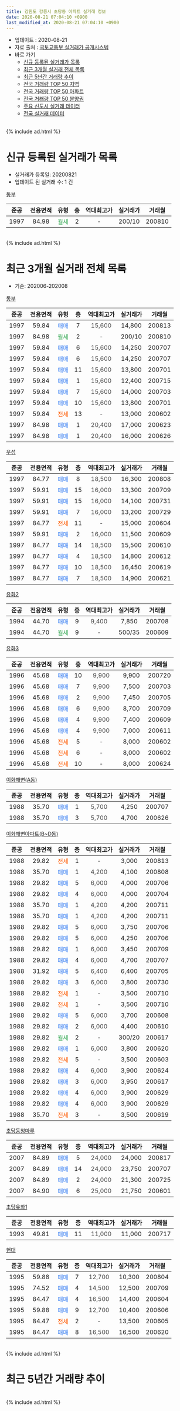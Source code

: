 ```yaml
---
title: 강원도 강릉시 초당동 아파트 실거래 정보
date: 2020-08-21 07:04:10 +0900
last_modified_at: 2020-08-21 07:04:10 +0900
---
```


* 업데이트 : 2020-08-21
* 자료 출처 : [국토교통부 실거래가 공개시스템](http://rt.molit.go.kr)
* 바로 가기
    * [신규 등록된 실거래가 목록](#신규-등록된-실거래가-목록)
    * [최근 3개월 실거래 전체 목록](#최근-3개월-실거래-전체-목록)
    * [최근 5년간 거래량 추이](#최근-5년간-거래량-추이)
    * [전국 거래량 TOP 50 지역](https://inasie.github.io/apt-trade-info/최근-3개월-전국에서-가장-거래가-많이-발생한-지역)
    * [전국 거래량 TOP 50 아파트](https://inasie.github.io/apt-trade-info/최근-3개월-전국에서-가장-거래가-많이-발생한-아파트)
    * [전국 거래량 TOP 50 분양권](https://inasie.github.io/apt-trade-info/최근-3개월-전국에서-가장-거래가-많이-발생한-분양권)
    * [주요 신도시 실거래 데이터](https://inasie.github.io/apt-trade-info/주요-신도시)
    * [전국 실거래 데이터](https://inasie.github.io/apt-trade-info/전국)
<br>
{% include ad.html %}
<br>

# 신규 등록된 실거래가 목록
* 실거래가 등록일: 20200821
* 업데이트 된 실거래 수: 1 건


[동부](https://search.naver.com/search.naver?query=%EA%B0%95%EC%9B%90%EB%8F%84+%EA%B0%95%EB%A6%89%EC%8B%9C+%EC%B4%88%EB%8B%B9%EB%8F%99+%EB%8F%99%EB%B6%80)

|준공|전용면적|유형|층|역대최고가|실거래가|거래월|
|:---:|:---:|:---:|:---:|:---:|:---:|:---:|
|1997|84.98|<span style="color:#34a853">월세</span>|2|<span style="color:#444444">-</span>|200/10|200810|


<br>
{% include ad.html %}
<br>

# 최근 3개월 실거래 전체 목록
* 기준: 202006-202008


[동부](https://search.naver.com/search.naver?query=%EA%B0%95%EC%9B%90%EB%8F%84+%EA%B0%95%EB%A6%89%EC%8B%9C+%EC%B4%88%EB%8B%B9%EB%8F%99+%EB%8F%99%EB%B6%80)

|준공|전용면적|유형|층|역대최고가|실거래가|거래월|
|:---:|:---:|:---:|:---:|:---:|:---:|:---:|
|1997|59.84|<span style="color:#4285f3">매매</span>|7|<span style="color:#444444">15,600</span>|14,800|200813|
|1997|84.98|<span style="color:#34a853">월세</span>|2|<span style="color:#444444">-</span>|200/10|200810|
|1997|59.84|<span style="color:#4285f3">매매</span>|6|<span style="color:#444444">15,600</span>|14,250|200707|
|1997|59.84|<span style="color:#4285f3">매매</span>|6|<span style="color:#444444">15,600</span>|14,250|200707|
|1997|59.84|<span style="color:#4285f3">매매</span>|11|<span style="color:#444444">15,600</span>|13,800|200701|
|1997|59.84|<span style="color:#4285f3">매매</span>|1|<span style="color:#444444">15,600</span>|12,400|200715|
|1997|59.84|<span style="color:#4285f3">매매</span>|7|<span style="color:#444444">15,600</span>|14,000|200703|
|1997|59.84|<span style="color:#4285f3">매매</span>|10|<span style="color:#444444">15,600</span>|13,800|200701|
|1997|59.84|<span style="color:#ff5a00">전세</span>|13|<span style="color:#444444">-</span>|13,000|200602|
|1997|84.98|<span style="color:#4285f3">매매</span>|1|<span style="color:#444444">20,400</span>|17,000|200623|
|1997|84.98|<span style="color:#4285f3">매매</span>|1|<span style="color:#444444">20,400</span>|16,000|200626|

[우성](https://search.naver.com/search.naver?query=%EA%B0%95%EC%9B%90%EB%8F%84+%EA%B0%95%EB%A6%89%EC%8B%9C+%EC%B4%88%EB%8B%B9%EB%8F%99+%EC%9A%B0%EC%84%B1)

|준공|전용면적|유형|층|역대최고가|실거래가|거래월|
|:---:|:---:|:---:|:---:|:---:|:---:|:---:|
|1997|84.77|<span style="color:#4285f3">매매</span>|8|<span style="color:#444444">18,500</span>|16,300|200808|
|1997|59.91|<span style="color:#4285f3">매매</span>|15|<span style="color:#444444">16,000</span>|13,300|200709|
|1997|59.91|<span style="color:#4285f3">매매</span>|15|<span style="color:#444444">16,000</span>|14,100|200731|
|1997|59.91|<span style="color:#4285f3">매매</span>|7|<span style="color:#444444">16,000</span>|13,200|200729|
|1997|84.77|<span style="color:#ff5a00">전세</span>|11|<span style="color:#444444">-</span>|15,000|200604|
|1997|59.91|<span style="color:#4285f3">매매</span>|2|<span style="color:#444444">16,000</span>|11,500|200609|
|1997|84.77|<span style="color:#4285f3">매매</span>|14|<span style="color:#444444">18,500</span>|15,500|200610|
|1997|84.77|<span style="color:#4285f3">매매</span>|4|<span style="color:#444444">18,500</span>|14,800|200612|
|1997|84.77|<span style="color:#4285f3">매매</span>|10|<span style="color:#444444">18,500</span>|16,450|200619|
|1997|84.77|<span style="color:#4285f3">매매</span>|7|<span style="color:#444444">18,500</span>|14,900|200621|

[유화2](https://search.naver.com/search.naver?query=%EA%B0%95%EC%9B%90%EB%8F%84+%EA%B0%95%EB%A6%89%EC%8B%9C+%EC%B4%88%EB%8B%B9%EB%8F%99+%EC%9C%A0%ED%99%942)

|준공|전용면적|유형|층|역대최고가|실거래가|거래월|
|:---:|:---:|:---:|:---:|:---:|:---:|:---:|
|1994|44.70|<span style="color:#4285f3">매매</span>|9|<span style="color:#444444">9,400</span>|7,850|200708|
|1994|44.70|<span style="color:#34a853">월세</span>|9|<span style="color:#444444">-</span>|500/35|200609|

[유화3](https://search.naver.com/search.naver?query=%EA%B0%95%EC%9B%90%EB%8F%84+%EA%B0%95%EB%A6%89%EC%8B%9C+%EC%B4%88%EB%8B%B9%EB%8F%99+%EC%9C%A0%ED%99%943)

|준공|전용면적|유형|층|역대최고가|실거래가|거래월|
|:---:|:---:|:---:|:---:|:---:|:---:|:---:|
|1996|45.68|<span style="color:#4285f3">매매</span>|10|<span style="color:#444444">9,900</span>|9,900|200720|
|1996|45.68|<span style="color:#4285f3">매매</span>|7|<span style="color:#444444">9,900</span>|7,500|200703|
|1996|45.68|<span style="color:#4285f3">매매</span>|2|<span style="color:#444444">9,900</span>|7,450|200705|
|1996|45.68|<span style="color:#4285f3">매매</span>|6|<span style="color:#444444">9,900</span>|8,700|200709|
|1996|45.68|<span style="color:#4285f3">매매</span>|4|<span style="color:#444444">9,900</span>|7,400|200609|
|1996|45.68|<span style="color:#4285f3">매매</span>|4|<span style="color:#444444">9,900</span>|7,000|200611|
|1996|45.68|<span style="color:#ff5a00">전세</span>|5|<span style="color:#444444">-</span>|8,000|200602|
|1996|45.68|<span style="color:#ff5a00">전세</span>|6|<span style="color:#444444">-</span>|8,000|200602|
|1996|45.68|<span style="color:#ff5a00">전세</span>|10|<span style="color:#444444">-</span>|8,000|200624|

[이화해변(A동)](https://search.naver.com/search.naver?query=%EA%B0%95%EC%9B%90%EB%8F%84+%EA%B0%95%EB%A6%89%EC%8B%9C+%EC%B4%88%EB%8B%B9%EB%8F%99+%EC%9D%B4%ED%99%94%ED%95%B4%EB%B3%80%28A%EB%8F%99%29)

|준공|전용면적|유형|층|역대최고가|실거래가|거래월|
|:---:|:---:|:---:|:---:|:---:|:---:|:---:|
|1988|35.70|<span style="color:#4285f3">매매</span>|1|<span style="color:#444444">5,700</span>|4,250|200707|
|1988|35.70|<span style="color:#4285f3">매매</span>|3|<span style="color:#444444">5,700</span>|4,700|200626|

[이화해변아파트(B~D동)](https://search.naver.com/search.naver?query=%EA%B0%95%EC%9B%90%EB%8F%84+%EA%B0%95%EB%A6%89%EC%8B%9C+%EC%B4%88%EB%8B%B9%EB%8F%99+%EC%9D%B4%ED%99%94%ED%95%B4%EB%B3%80%EC%95%84%ED%8C%8C%ED%8A%B8%28B%7ED%EB%8F%99%29)

|준공|전용면적|유형|층|역대최고가|실거래가|거래월|
|:---:|:---:|:---:|:---:|:---:|:---:|:---:|
|1988|29.82|<span style="color:#ff5a00">전세</span>|1|<span style="color:#444444">-</span>|3,000|200813|
|1988|35.70|<span style="color:#4285f3">매매</span>|1|<span style="color:#444444">4,200</span>|4,100|200808|
|1988|29.82|<span style="color:#4285f3">매매</span>|5|<span style="color:#444444">6,000</span>|4,000|200706|
|1988|29.82|<span style="color:#4285f3">매매</span>|4|<span style="color:#444444">6,000</span>|4,000|200704|
|1988|35.70|<span style="color:#4285f3">매매</span>|1|<span style="color:#444444">4,200</span>|4,200|200711|
|1988|35.70|<span style="color:#4285f3">매매</span>|1|<span style="color:#444444">4,200</span>|4,200|200711|
|1988|29.82|<span style="color:#4285f3">매매</span>|5|<span style="color:#444444">6,000</span>|3,750|200706|
|1988|29.82|<span style="color:#4285f3">매매</span>|5|<span style="color:#444444">6,000</span>|4,250|200706|
|1988|29.82|<span style="color:#4285f3">매매</span>|1|<span style="color:#444444">6,000</span>|3,450|200709|
|1988|29.82|<span style="color:#4285f3">매매</span>|4|<span style="color:#444444">6,000</span>|4,700|200707|
|1988|31.92|<span style="color:#4285f3">매매</span>|5|<span style="color:#444444">6,400</span>|6,400|200705|
|1988|29.82|<span style="color:#4285f3">매매</span>|3|<span style="color:#444444">6,000</span>|3,800|200730|
|1988|29.82|<span style="color:#ff5a00">전세</span>|1|<span style="color:#444444">-</span>|3,500|200710|
|1988|29.82|<span style="color:#ff5a00">전세</span>|1|<span style="color:#444444">-</span>|3,500|200710|
|1988|29.82|<span style="color:#4285f3">매매</span>|5|<span style="color:#444444">6,000</span>|3,700|200608|
|1988|29.82|<span style="color:#4285f3">매매</span>|2|<span style="color:#444444">6,000</span>|4,400|200610|
|1988|29.82|<span style="color:#34a853">월세</span>|2|<span style="color:#444444">-</span>|300/20|200617|
|1988|29.82|<span style="color:#4285f3">매매</span>|1|<span style="color:#444444">6,000</span>|3,800|200620|
|1988|29.82|<span style="color:#ff5a00">전세</span>|5|<span style="color:#444444">-</span>|3,500|200603|
|1988|29.82|<span style="color:#4285f3">매매</span>|4|<span style="color:#444444">6,000</span>|3,900|200624|
|1988|29.82|<span style="color:#4285f3">매매</span>|3|<span style="color:#444444">6,000</span>|3,950|200617|
|1988|29.82|<span style="color:#4285f3">매매</span>|4|<span style="color:#444444">6,000</span>|3,900|200629|
|1988|29.82|<span style="color:#4285f3">매매</span>|4|<span style="color:#444444">6,000</span>|3,900|200629|
|1988|35.70|<span style="color:#ff5a00">전세</span>|3|<span style="color:#444444">-</span>|3,500|200619|


<script async src="//pagead2.googlesyndication.com/pagead/js/adsbygoogle.js"></script>
<!-- 기본 -->
<ins class="adsbygoogle"
     style="display:block"
     data-ad-client="ca-pub-2446590836940007"
     data-ad-slot="1659523306"
     data-ad-format="auto"
     data-full-width-responsive="true"></ins>
<script>
(adsbygoogle = window.adsbygoogle || []).push({});
</script>


[초당동청마루](https://search.naver.com/search.naver?query=%EA%B0%95%EC%9B%90%EB%8F%84+%EA%B0%95%EB%A6%89%EC%8B%9C+%EC%B4%88%EB%8B%B9%EB%8F%99+%EC%B4%88%EB%8B%B9%EB%8F%99%EC%B2%AD%EB%A7%88%EB%A3%A8)

|준공|전용면적|유형|층|역대최고가|실거래가|거래월|
|:---:|:---:|:---:|:---:|:---:|:---:|:---:|
|2007|84.89|<span style="color:#4285f3">매매</span>|5|<span style="color:#444444">24,000</span>|24,000|200817|
|2007|84.89|<span style="color:#4285f3">매매</span>|14|<span style="color:#444444">24,000</span>|23,750|200707|
|2007|84.89|<span style="color:#4285f3">매매</span>|2|<span style="color:#444444">24,000</span>|21,300|200725|
|2007|84.90|<span style="color:#4285f3">매매</span>|6|<span style="color:#444444">25,000</span>|21,750|200601|

[초당유화1](https://search.naver.com/search.naver?query=%EA%B0%95%EC%9B%90%EB%8F%84+%EA%B0%95%EB%A6%89%EC%8B%9C+%EC%B4%88%EB%8B%B9%EB%8F%99+%EC%B4%88%EB%8B%B9%EC%9C%A0%ED%99%941)

|준공|전용면적|유형|층|역대최고가|실거래가|거래월|
|:---:|:---:|:---:|:---:|:---:|:---:|:---:|
|1993|49.81|<span style="color:#4285f3">매매</span>|11|<span style="color:#444444">11,000</span>|11,000|200717|

[현대](https://search.naver.com/search.naver?query=%EA%B0%95%EC%9B%90%EB%8F%84+%EA%B0%95%EB%A6%89%EC%8B%9C+%EC%B4%88%EB%8B%B9%EB%8F%99+%ED%98%84%EB%8C%80)

|준공|전용면적|유형|층|역대최고가|실거래가|거래월|
|:---:|:---:|:---:|:---:|:---:|:---:|:---:|
|1995|59.88|<span style="color:#4285f3">매매</span>|7|<span style="color:#444444">12,700</span>|10,300|200804|
|1995|74.52|<span style="color:#4285f3">매매</span>|4|<span style="color:#444444">14,500</span>|12,500|200709|
|1995|84.47|<span style="color:#4285f3">매매</span>|4|<span style="color:#444444">16,500</span>|14,400|200604|
|1995|59.88|<span style="color:#4285f3">매매</span>|9|<span style="color:#444444">12,700</span>|10,400|200606|
|1995|84.47|<span style="color:#ff5a00">전세</span>|2|<span style="color:#444444">-</span>|13,500|200605|
|1995|84.47|<span style="color:#4285f3">매매</span>|8|<span style="color:#444444">16,500</span>|16,500|200620|


<br>
{% include ad.html %}
<br>

# 최근 5년간 거래량 추이


<div style="width:100%;">
    <canvas id="deal_progress" height="200"></canvas>
</div>

<script>
new Chart(document.getElementById("deal_progress"), {
    type: 'line',
    data: {
        labels: ['201508','201509','201510','201511','201512','201601','201602','201603','201604','201605','201606','201607','201608','201609','201610','201611','201612','201701','201702','201703','201704','201705','201706','201707','201708','201709','201710','201711','201712','201801','201802','201803','201804','201805','201806','201807','201808','201809','201810','201811','201812','201901','201902','201903','201904','201905','201906','201907','201908','201909','201910','201911','201912','202001','202002','202003','202004','202005','202006','202007','202008'],
        datasets: [{
            label: '매매',
            pointRadius: 1,
            data: [7, 13, 17, 14, 11, 20, 8, 24, 20, 13, 14, 17, 17, 8, 25, 13, 12, 13, 11, 24, 15, 13, 33, 19, 19, 15, 6, 15, 14, 10, 7, 20, 8, 9, 8, 4, 9, 6, 8, 7, 5, 10, 11, 12, 9, 5, 11, 11, 12, 8, 10, 9, 17, 12, 32, 13, 13, 10, 21, 29, 5],
            borderColor: "rgba(255, 201, 14, 1)",
            backgroundColor: "rgba(255, 201, 14, 0.5)",
            fill: false,
            lineTension: 0
        },{
            label: '전월세',
            pointRadius: 1,
            data: [21, 20, 26, 17, 17, 24, 32, 21, 22, 26, 18, 15, 21, 16, 28, 26, 16, 21, 26, 33, 21, 24, 20, 23, 16, 19, 18, 25, 15, 21, 34, 35, 23, 19, 18, 13, 16, 19, 21, 16, 26, 15, 29, 31, 14, 22, 16, 14, 18, 11, 6, 9, 7, 4, 8, 8, 4, 12, 10, 2, 2],
            borderColor: "rgba(0, 141, 185, 1)",
            backgroundColor: "rgba(0, 141, 185, 0.5)",
            fill: false,
            lineTension: 0
        }
        ]
    },
    options: {
        responsive: true,
        title: {
            display: false
        },
        tooltips: {
            mode: 'index',
            intersect: false
        },
        hover: {
            mode: 'nearest',
            intersect: true
        },
        scales: {
            xAxes: [{
                display: true,
                scaleLabel: {
                    display: true,
                    labelString: '년/월'
                }
            }],
            yAxes: [{
                display: true,
                ticks: {
                    suggestedMin: 0,
                },
                scaleLabel: {
                    display: true,
                    labelString: '실거래 수'
                }
            }]
        }
    }
});

</script>


<br>
{% include ad.html %}
<br>

